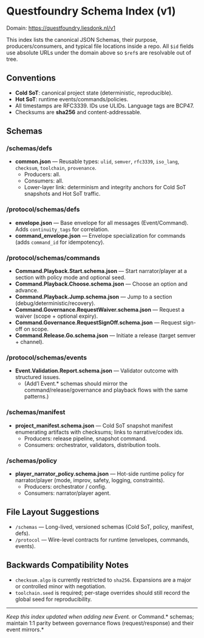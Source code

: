 # Questfoundry Schema Index (v1)

Domain: https://questfoundry.liesdonk.nl/v1

This index lists the canonical JSON Schemas, their purpose, producers/consumers, and typical file locations inside a repo.
All `$id` fields use absolute URLs under the domain above so `$ref`s are resolvable out of tree.

## Conventions
- **Cold SoT**: canonical project state (deterministic, reproducible).
- **Hot SoT**: runtime events/commands/policies.
- All timestamps are RFC3339. IDs use ULIDs. Language tags are BCP47.
- Checksums are **sha256** and content-addressable.

## Schemas

### /schemas/defs
- **common.json** — Reusable types: `ulid`, `semver`, `rfc3339`, `iso_lang`, `checksum`, `toolchain`, `provenance`.
  - Producers: all.
  - Consumers: all.
  - Lower-layer link: determinism and integrity anchors for Cold SoT snapshots and Hot SoT traffic.

### /protocol/schemas/defs
- **envelope.json** — Base envelope for all messages (Event/Command). Adds `continuity_tags` for correlation.
- **command_envelope.json** — Envelope specialization for commands (adds `command_id` for idempotency).

### /protocol/schemas/commands
- **Command.Playback.Start.schema.json** — Start narrator/player at a section with policy mode and optional seed.
- **Command.Playback.Choose.schema.json** — Choose an option and advance.
- **Command.Playback.Jump.schema.json** — Jump to a section (debug/deterministic/recovery).
- **Command.Governance.RequestWaiver.schema.json** — Request a waiver (scope + optional expiry).
- **Command.Governance.RequestSignOff.schema.json** — Request sign-off on scope.
- **Command.Release.Go.schema.json** — Initiate a release (target semver + channel).

### /protocol/schemas/events
- **Event.Validation.Report.schema.json** — Validator outcome with structured issues.
  - (Add’l Event.* schemas should mirror the command/release/governance and playback flows with the same patterns.)

### /schemas/manifest
- **project_manifest.schema.json** — Cold SoT snapshot manifest enumerating artifacts with checksums; links to narrative/codex ids.
  - Producers: release pipeline, snapshot command.
  - Consumers: orchestrator, validators, distribution tools.

### /schemas/policy
- **player_narrator_policy.schema.json** — Hot-side runtime policy for narrator/player (mode, improv, safety, logging, constraints).
  - Producers: orchestrator / config.
  - Consumers: narrator/player agent.

## File Layout Suggestions
- `/schemas` — Long-lived, versioned schemas (Cold SoT, policy, manifest, defs).
- `/protocol` — Wire-level contracts for runtime (envelopes, commands, events).

## Backwards Compatibility Notes
- `checksum.algo` is currently restricted to `sha256`. Expansions are a major or controlled minor with negotiation.
- `toolchain.seed` is required; per-stage overrides should still record the global seed for reproducibility.

---

*Keep this index updated when adding new Event.* or Command.* schemas; maintain 1:1 parity between governance flows (request/response) and their event mirrors.*
